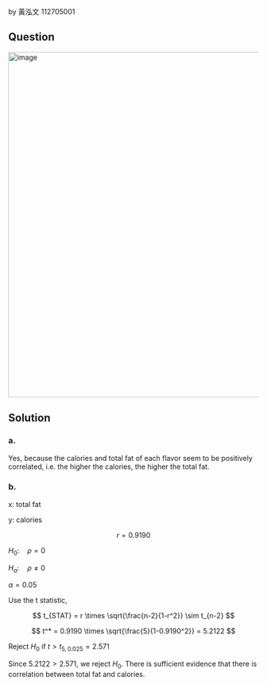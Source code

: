 by 黃泓文 112705001

## Question

<img width="695" alt="image" src="https://github.com/user-attachments/assets/d4b31c24-235e-4483-a19e-f7887ccc6676" />

## Solution

### a.

Yes, because the calories and total fat of each flavor seem to be positively correlated, i.e. the higher the calories, the higher the total fat.

### b.

x: total fat 

y: calories 

$$
r = 0.9190
$$

$H_0: \quad \rho = 0$

$H_a: \quad \rho \neq 0$  

$\alpha = 0.05$  

Use the t statistic,

$$
t_{STAT} = r \times \sqrt{\frac{n-2}{1-r^2}} \sim t_{n-2}
$$

$$
t^* = 0.9190 \times \sqrt{\frac{5}{1-0.9190^2}} = 5.2122
$$

Reject $H_0$ if $t > t_{5,0.025} = 2.571$

Since $5.2122 > 2.571$, we reject $H_0$.
There is sufficient evidence that there is correlation between total fat and calories.
